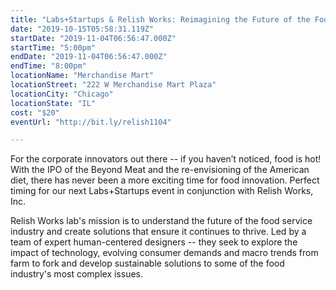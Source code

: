 ```yaml
---
title: "Labs+Startups & Relish Works: Reimagining the Future of the Food Industry"
date: "2019-10-15T05:58:31.119Z"
startDate: "2019-11-04T06:56:47.000Z"
startTime: "5:00pm"
endDate: "2019-11-04T06:56:47.000Z"
endTime: "8:00pm"
locationName: "Merchandise Mart"
locationStreet: "222 W Merchandise Mart Plaza"
locationCity: "Chicago"
locationState: "IL"
cost: "$20"
eventUrl: "http://bit.ly/relish1104"

---
```


For the corporate innovators out there -- if you haven’t noticed, food is hot! With the IPO of the Beyond Meat and the re-envisioning of the American diet, there has never been a more exciting time for food innovation. Perfect timing for our next Labs+Startups event in conjunction with Relish Works, Inc.

Relish Works lab's mission is to understand the future of the food service industry and create solutions that ensure it continues to thrive. Led by a team of expert human-centered designers -- they seek to explore the impact of technology, evolving consumer demands and macro trends from farm to fork and develop sustainable solutions to some of the food industry's most complex issues.

